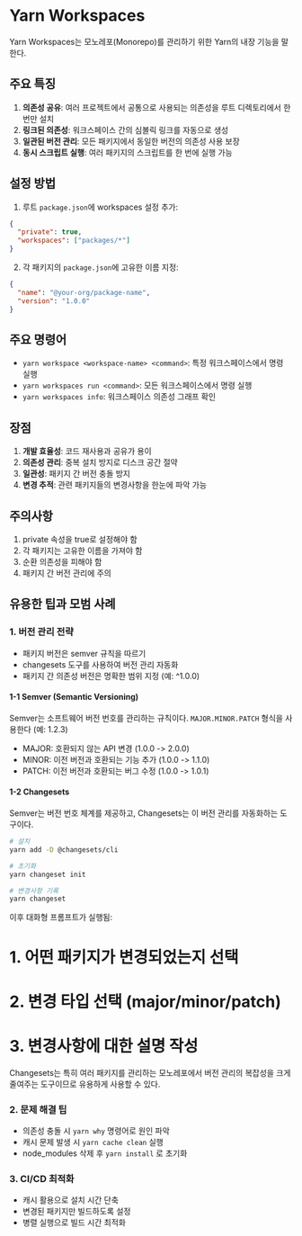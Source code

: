 # Yarn Workspaces

Yarn Workspaces는 모노레포(Monorepo)를 관리하기 위한 Yarn의 내장 기능을 말한다.

## 주요 특징

1. **의존성 공유**: 여러 프로젝트에서 공통으로 사용되는 의존성을 루트 디렉토리에서 한 번만 설치
2. **링크된 의존성**: 워크스페이스 간의 심볼릭 링크를 자동으로 생성
3. **일관된 버전 관리**: 모든 패키지에서 동일한 버전의 의존성 사용 보장
4. **동시 스크립트 실행**: 여러 패키지의 스크립트를 한 번에 실행 가능

## 설정 방법

1. 루트 `package.json`에 workspaces 설정 추가:

```json
{
  "private": true,
  "workspaces": ["packages/*"]
}
```

2. 각 패키지의 `package.json`에 고유한 이름 지정:

```json
{
  "name": "@your-org/package-name",
  "version": "1.0.0"
}
```

## 주요 명령어

- `yarn workspace <workspace-name> <command>`: 특정 워크스페이스에서 명령 실행
- `yarn workspaces run <command>`: 모든 워크스페이스에서 명령 실행
- `yarn workspaces info`: 워크스페이스 의존성 그래프 확인

## 장점

1. **개발 효율성**: 코드 재사용과 공유가 용이
2. **의존성 관리**: 중복 설치 방지로 디스크 공간 절약
3. **일관성**: 패키지 간 버전 충돌 방지
4. **변경 추적**: 관련 패키지들의 변경사항을 한눈에 파악 가능

## 주의사항

1. private 속성을 true로 설정해야 함
2. 각 패키지는 고유한 이름을 가져야 함
3. 순환 의존성을 피해야 함
4. 패키지 간 버전 관리에 주의

## 유용한 팁과 모범 사례

### 1. 버전 관리 전략

- 패키지 버전은 semver 규칙을 따르기
- changesets 도구를 사용하여 버전 관리 자동화
- 패키지 간 의존성 버전은 명확한 범위 지정 (예: ^1.0.0)

#### 1-1 Semver (Semantic Versioning)

Semver는 소프트웨어 버전 번호를 관리하는 규칙이다.
`MAJOR.MINOR.PATCH` 형식을 사용한다 (예: 1.2.3)

- MAJOR: 호환되지 않는 API 변경 (1.0.0 -> 2.0.0)
- MINOR: 이전 버전과 호환되는 기능 추가 (1.0.0 -> 1.1.0)
- PATCH: 이전 버전과 호환되는 버그 수정 (1.0.0 -> 1.0.1)

#### 1-2 Changesets

Semver는 버전 번호 체계를 제공하고, Changesets는 이 버전 관리를 자동화하는 도구이다.

```bash
# 설치
yarn add -D @changesets/cli

# 초기화
yarn changeset init
```

```bash
# 변경사항 기록
yarn changeset

```

이후 대화형 프롬프트가 실행됨:

# 1. 어떤 패키지가 변경되었는지 선택

# 2. 변경 타입 선택 (major/minor/patch)

# 3. 변경사항에 대한 설명 작성

Changesets는 특히 여러 패키지를 관리하는 모노레포에서 버전 관리의 복잡성을 크게 줄여주는 도구이므로 유용하게 사용할 수 있다.

### 2. 문제 해결 팁

- 의존성 충돌 시 `yarn why` 명령어로 원인 파악
- 캐시 문제 발생 시 `yarn cache clean` 실행
- node_modules 삭제 후 `yarn install` 로 초기화

### 3. CI/CD 최적화

- 캐시 활용으로 설치 시간 단축
- 변경된 패키지만 빌드하도록 설정
- 병렬 실행으로 빌드 시간 최적화
